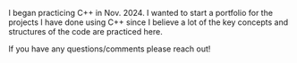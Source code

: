 I began practicing C++ in Nov. 2024.  I wanted to start a portfolio for the projects I have done using C++ since I believe a lot of the key concepts and structures of the code are practiced here.

If you have any questions/comments please reach out!
